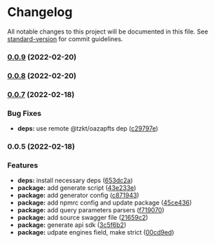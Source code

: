 # Changelog

All notable changes to this project will be documented in this file. See [standard-version](https://github.com/conventional-changelog/standard-version) for commit guidelines.

### [0.0.9](https://github.com/tzkt/api-sdk-ts/compare/v0.0.8...v0.0.9) (2022-02-20)

### [0.0.8](https://github.com/tzkt/api-sdk-ts/compare/v0.0.7...v0.0.8) (2022-02-20)

### [0.0.7](https://github.com/tzkt/api-sdk-ts/compare/v0.0.5...v0.0.7) (2022-02-18)


### Bug Fixes

* **deps:** use remote @tzkt/oazapfts dep ([c29797e](https://github.com/tzkt/api-sdk-ts/commit/c29797e7112e3c8680f28f630a7cd868a5f42159))

### 0.0.5 (2022-02-18)


### Features

* **deps:** install necessary deps ([653dc2a](https://github.com/tzkt/api-sdk-ts/commit/653dc2aa6c69b93308d5a2811f7f03b6e96af72d))
* **package:** add generate script ([43e233e](https://github.com/tzkt/api-sdk-ts/commit/43e233e760c7c7fc98e57437aca899d65fb40a49))
* **package:** add generator config ([c871943](https://github.com/tzkt/api-sdk-ts/commit/c8719438ef615b6b7af6ac10efb3dad4af5a7c03))
* **package:** add npmrc config and update package ([45ce436](https://github.com/tzkt/api-sdk-ts/commit/45ce4366c2d5137057d13624e74576be0c4b76d9))
* **package:** add query parameters parsers ([f719070](https://github.com/tzkt/api-sdk-ts/commit/f719070ca9f9bbacaa68ae8ec6a241a4d066b2ea))
* **package:** add source swagger file ([21659c2](https://github.com/tzkt/api-sdk-ts/commit/21659c2faf9d6bbd8b6ad8034ad2f94a50656683))
* **package:** generate api sdk ([3c5f6b2](https://github.com/tzkt/api-sdk-ts/commit/3c5f6b2ac00465dd79ac8612cc70c0f15d43a7e6))
* **package:** udpate engines field, make strict ([00cd9ed](https://github.com/tzkt/api-sdk-ts/commit/00cd9ed5a4017f6231ae04421258fb179cbe7c43))

